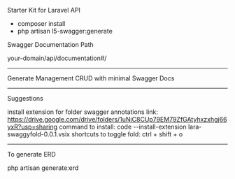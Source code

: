 Starter Kit for Laravel API

-   composer install
-   php artisan l5-swagger:generate

Swagger Documentation Path

your-domain/api/documentation#/

---

Generate Management CRUD with minimal Swagger Docs

---

Suggestions

install extension for folder swagger annotations
link: https://drive.google.com/drive/folders/1uNjC8CUp79EM79ZfGAtyhxzxhgj66yxR?usp=sharing
command to install: code --install-extension lara-swaggyfold-0.0.1.vsix
shortcuts to toggle fold: ctrl + shift + o

---

To generate ERD

php artisan generate:erd
